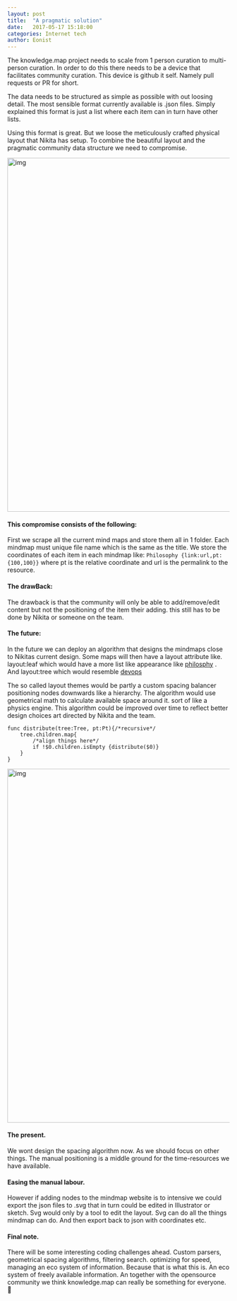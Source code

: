 ```yaml
---
layout: post
title:  "A pragmatic solution"
date:   2017-05-17 15:18:00
categories: Internet tech
author: Eonist
---
```


The knowledge.map project needs to scale from 1 person curation to multi-person curation. In order to do this there needs to be a device that facilitates community curation. This device is github it self. Namely pull requests or PR for short. 

The data needs to be structured as simple as possible with out loosing detail. The most sensible format currently available is .json files. Simply explained this format is just a list where each item can in turn have other lists. 

Using this format is great. But we loose the meticulously crafted physical layout that Nikita has setup. 
To combine the beautiful layout and the pragmatic community data structure we need to compromise. 

<img width="800" alt="img" src="https://images.pexels.com/photos/7097/people-coffee-tea-meeting.jpg?w=1260&h=750&auto=compress&cs=tinysrgb">

#### This compromise consists of the following: 

First we scrape all the current mind maps and store them all in 1 folder. Each mindmap must unique file name which is the same as the title. We store the coordinates of each item in each mindmap like: `Philosophy {link:url,pt:{100,100}}` where pt is the relative coordinate and url is the permalink to the resource. 

#### The drawBack:
The drawback is that the community will only be able to add/remove/edit content but not the positioning of the item their adding. this still has to be done by Nikita or someone on the team. 

#### The future:
In the future we can deploy an algorithm that designs the mindmaps close to Nikitas current design. Some maps will then have a layout attribute like. layout:leaf which would have a more list like appearance like  [philosphy](https://my.mindnode.com/DaLRfu3ipMHEkhxuzqKTgbZPLmVGTmN7khBS3xqZ#-28.4,-144.3,2) . And layout:tree which would resemble  [devops](https://my.mindnode.com/4pT3AeEEywqSgdxTFBRgq3bmFpLs6s9YSaNMrxZY#150.3,-6.1,-1) 

The so called layout themes would be partly a custom spacing balancer positioning nodes downwards like a hierarchy. The algorithm would use geometrical math to calculate available space around it. sort of like a physics engine. This algorithm could be improved over time to reflect better design choices art directed by Nikita and the team. 

```
func distribute(tree:Tree, pt:Pt){/*recursive*/
	tree.children.map{
		/*align things here*/
		if !$0.children.isEmpty {distribute($0)}
	}
}
```

<img width="800" alt="img" src="https://images.pexels.com/photos/21661/pexels-photo.jpg?w=1260&h=750&auto=compress&cs=tinysrgb">

#### The present.
We wont design the spacing algorithm now. As we should focus on other things. The manual positioning is a middle ground for the time-resources we have available. 

#### Easing the manual labour.
However if adding nodes to the mindmap website is to intensive we could export the json files to .svg that in turn could be edited in Illustrator or sketch. Svg would only by a tool to edit the layout. Svg can do all the things mindmap can do. And then export back to json with coordinates etc. 

#### Final note. 
There will be some interesting coding challenges ahead. Custom parsers, geometrical spacing algorithms, filtering search. optimizing for speed, managing an eco system of information. Because that is what this is. An eco system of freely available information. An together with the opensource community we think knowledge.map can really be something for everyone. 🌹	


